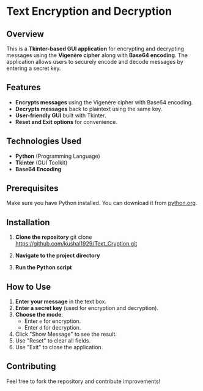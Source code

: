 # Text Encryption and Decryption

## Overview
This is a **Tkinter-based GUI application** for encrypting and decrypting messages using the **Vigenère cipher** along with **Base64 encoding**. The application allows users to securely encode and decode messages by entering a secret key.

## Features
- **Encrypts messages** using the Vigenère cipher with Base64 encoding.
- **Decrypts messages** back to plaintext using the same key.
- **User-friendly GUI** built with Tkinter.
- **Reset and Exit options** for convenience.

## Technologies Used
- **Python** (Programming Language)
- **Tkinter** (GUI Toolkit)
- **Base64 Encoding**

## Prerequisites
Make sure you have Python installed. You can download it from [python.org](https://www.python.org/).

## Installation
1. **Clone the repository**
   git clone https://github.com/kushal1929/Text_Cryption.git

2. **Navigate to the project directory**
   
3. **Run the Python script**

## How to Use
1. **Enter your message** in the text box.
2. **Enter a secret key** (used for encryption and decryption).
3. **Choose the mode**:
   - Enter `e` for encryption.
   - Enter `d` for decryption.
4. Click "Show Message" to see the result.
5. Use "Reset" to clear all fields.
6. Use "Exit" to close the application.

## Contributing
Feel free to fork the repository and contribute improvements!
